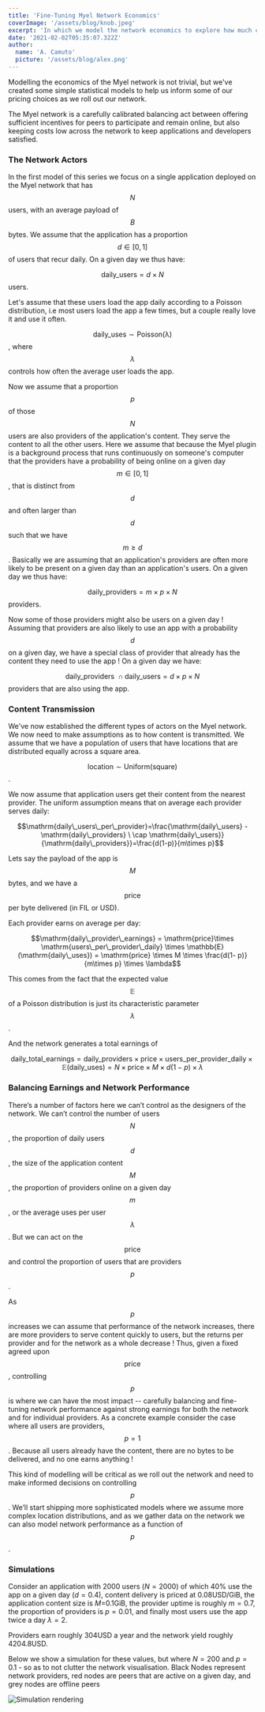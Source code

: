 ```yaml
---
title: 'Fine-Tuning Myel Network Economics'
coverImage: '/assets/blog/knob.jpeg'
excerpt: 'In which we model the network economics to explore how much client may expect to pay and how much providers may earn.'
date: '2021-02-02T05:35:07.322Z'
author:
  name: 'A. Camuto'
  picture: '/assets/blog/alex.png'
---
```

Modelling the economics of the Myel network is not trivial, but we've created some simple statistical models to help us inform some of our pricing choices as we roll out our network. 

The Myel network is a carefully calibrated balancing act between offering sufficient incentives for peers to participate and remain online, but also keeping costs low across the network to keep applications and developers satisfied. 

### The Network Actors

In the first model of this series we focus on a single application deployed on the Myel network that has $$N$$ users, with an average payload of $$B$$ bytes. We assume that the application has a proportion $$d\in[0,1]$$ of users that recur daily. On a given day we thus have: 

$$ \mathrm{daily\_users} = d\times N$$ users. 

Let's assume that these users load the app daily according to a Poisson distribution, i.e most users load the app a few times, but a couple really love it and use it often. 

$$\mathrm{daily\_uses} \sim \mathrm{Poisson(\lambda)}$$, where $$\lambda$$ controls how often the average user loads the app. 

Now we assume that a proportion $$p$$ of those $$N$$ users are also providers of the application's content. They serve the content to all the other users. Here we assume that because the Myel plugin is a background process that runs continuously on someone's computer that the providers have a probability of being online on a given day $$m\in[0,1]$$, that is distinct from $$d$$ and often larger than $$d$$ such that we have $$m\geq d$$. Basically we are assuming that an application's providers are often more likely to be present on a given day than an application's users.  On a given day we thus have: 

$$\mathrm{daily\_providers} = m\times p \times N$$ providers. 

Now some of those providers might also be users on a given day ! Assuming that providers are also likely to use an app with a probability $$d$$ on a given day, we have a special class of provider that already has the content they need to use the app ! On a given day we  have:

$$\mathrm{daily\_providers} \ \cap \mathrm{daily\_users}  = d \times p \times N$$ providers that are also using the app. 

### Content Transmission

We've now established the different types of actors on the Myel network. We now need to make assumptions as to how content is transmitted. We assume that we have a population of users that have locations that are distributed equally across a square area. 

$$\mathrm{location} \sim \mathrm{Uniform(\mathrm{square})}$$. 

We now assume that application users get their content from the nearest provider. The uniform assumption means that on average each provider serves daily: 

$$\mathrm{daily\_users\_per\_provider}=\frac{\mathrm{daily\_users} - \mathrm{daily\_providers} \ \cap \mathrm{daily\_users}}{\mathrm{daily\_providers}}=\frac{d(1-p)}{m\times p}$$ 

Lets say the payload of the app is $$M$$ bytes, and we have a $$\mathrm{price}$$ per byte delivered (in FIL or USD). 

Each provider earns on average per day: 

$$\mathrm{daily\_provider\_earnings} = \mathrm{price}\times \mathrm{users\_per\_provider\_daily} \times \mathbb{E}(\mathrm{daily\_uses})  = \mathrm{price} \times M \times \frac{d(1- p)}{m\times p} \times \lambda$$

This comes from the fact that the expected value $$\mathbb{E}$$ of a Poisson distribution is just its characteristic parameter $$\lambda$$.  

And the network generates a total earnings of 

$$\mathrm{daily\_total\_earnings} = \mathrm{daily\_providers} \times \mathrm{price}\times \mathrm{users\_per\_provider\_daily} \times \mathbb{E}(\mathrm{daily\_uses}) = N \times \mathrm{price} \times M \times d(1-p)\times \lambda$$

### Balancing Earnings and Network Performance

There’s a number of factors here we can’t control as the designers of the network. We can’t control the number of users $$N$$, the proportion of daily users $$d$$, the size of the application content $$M$$, the proportion of providers online on a given day $$m$$, or the average uses per user $$\lambda$$.  But we can act on the $$\mathrm{price}$$ and control the proportion of users that are providers $$p$$.

As $$p$$ increases we can assume that performance of the network increases, there are more providers to serve content quickly to users, but the returns per provider and for the network as a whole decrease ! Thus, given a fixed agreed upon $$\mathrm{price}$$, controlling $$p$$ is where we can have the most impact -- carefully balancing and fine-tuning network performance against strong earnings for both the network and for individual providers. As a concrete example consider the case where all users are providers, $$p=1$$. Because all users already have the content, there are no bytes to be delivered, and no one earns anything !

This kind of modelling will be critical as we roll out the network and need to make informed decisions on controlling $$p$$. We’ll start shipping more sophisticated models where we assume more complex location distributions, and as we gather data on the network we can also model network performance as a function of $$p$$.

### Simulations

Consider an application with 2000 users ($N=2000$) of which $40\%$ use the app on a given day ($d=0.4$), content delivery is priced at 0.08USD/GiB, the application content size is $M=$0.1GiB, the provider uptime is roughly $m=0.7$, the proportion of providers is $p=0.01$, and finally most users use the app twice a day $\lambda=2$.

Providers earn roughly 304USD a year and the network yield roughly 4204.8USD.

Below we show a simulation for these values, but where $N=200$ and $p=0.1$  - so as to not clutter the network visualisation.  Black Nodes represent network providers, red nodes are peers that are active on a given day, and grey nodes are offline peers

  ![Simulation rendering](https://media.githubusercontent.com/media/myelnet/myel.js/dev/examples/react-blog-starter/src/assets/model.gif)

